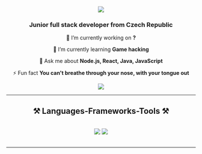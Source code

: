 <h1 align="center">
    <img src="https://readme-typing-svg.herokuapp.com/?font=Righteous&size=35&center=true&vCenter=true&width=500&height=70&duration=4000&lines=Hi+There!+👋;+I'm+Andrew!;" />
</h1>

<h3 align="center">Junior full stack developer from Czech Republic </h3>

<div align="center">
 
 🔭 I’m currently working on **?**
 
 🌱 I’m currently learning **Game hacking**

💬 Ask me about **Node.js, React, Java, JavaScript**

⚡ Fun fact **You can't breathe through your nose, with your tongue out**

 </div>

 <div align="center"> 
  <a href="mailto:ondrajanosik283@gmail.com">
    <img src="https://img.shields.io/badge/Gmail-333333?style=for-the-badge&logo=gmail&logoColor=red" />
  </a>
</div>

<hr/>

<h2 align="center">⚒️ Languages-Frameworks-Tools ⚒️</h2>
<br/>
<div align="center">
    <img src="https://skillicons.dev/icons?i=react,bootstrap,html,css,vscode,github,figma,tailwind,git," />
    <img src="https://skillicons.dev/icons?i=nodejs,python,javascript,typescript,express,mongodb,c,java,nextjs,mysql" /><br>
</div>

<br/>
<hr/>
